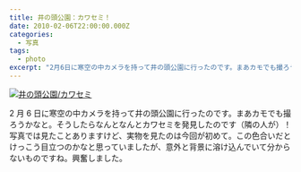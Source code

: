 ```yaml
---
title: 井の頭公園：カワセミ！
date: 2010-02-06T22:00:00.000Z
categories:
  - 写真
tags:
  - photo
excerpt: "2月6日に寒空の中カメラを持って井の頭公園に行ったのです。まあカモでも撮ろうかなと。そうしたらなんとなんとカワセミを発見したのです"
---
```


[![井の頭公園/カワセミ](http://farm3.static.flickr.com/2723/4334055081_642e553e79.jpg)](http://farm3.static.flickr.com/2723/4334055081_642e553e79_b.jpg)

2 月 6 日に寒空の中カメラを持って井の頭公園に行ったのです。まあカモでも撮ろうかなと。そうしたらなんとなんとカワセミを発見したのです（隣の人が）！ 写真では見たことありますけど、実物を見たのは今回が初めて。この色合いだとけっこう目立つのかなと思っていましたが、意外と背景に溶け込んでいて分からないものですね。興奮しました。
